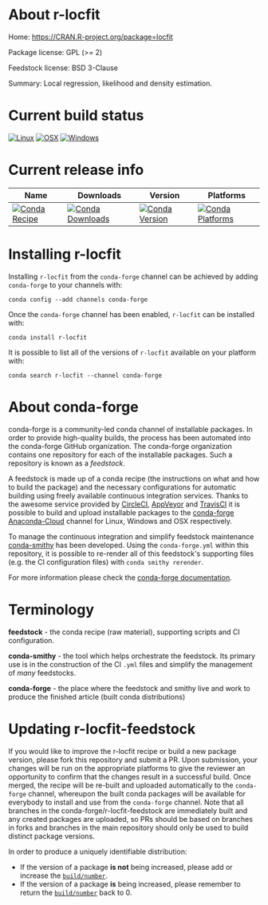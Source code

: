 About r-locfit
==============

Home: https://CRAN.R-project.org/package=locfit

Package license: GPL (>= 2)

Feedstock license: BSD 3-Clause

Summary: Local regression, likelihood and density estimation.



Current build status
====================

[![Linux](https://img.shields.io/circleci/project/github/conda-forge/r-locfit-feedstock/master.svg?label=Linux)](https://circleci.com/gh/conda-forge/r-locfit-feedstock)
[![OSX](https://img.shields.io/travis/conda-forge/r-locfit-feedstock/master.svg?label=macOS)](https://travis-ci.org/conda-forge/r-locfit-feedstock)
[![Windows](https://img.shields.io/appveyor/ci/conda-forge/r-locfit-feedstock/master.svg?label=Windows)](https://ci.appveyor.com/project/conda-forge/r-locfit-feedstock/branch/master)

Current release info
====================

| Name | Downloads | Version | Platforms |
| --- | --- | --- | --- |
| [![Conda Recipe](https://img.shields.io/badge/recipe-r--locfit-green.svg)](https://anaconda.org/conda-forge/r-locfit) | [![Conda Downloads](https://img.shields.io/conda/dn/conda-forge/r-locfit.svg)](https://anaconda.org/conda-forge/r-locfit) | [![Conda Version](https://img.shields.io/conda/vn/conda-forge/r-locfit.svg)](https://anaconda.org/conda-forge/r-locfit) | [![Conda Platforms](https://img.shields.io/conda/pn/conda-forge/r-locfit.svg)](https://anaconda.org/conda-forge/r-locfit) |

Installing r-locfit
===================

Installing `r-locfit` from the `conda-forge` channel can be achieved by adding `conda-forge` to your channels with:

```
conda config --add channels conda-forge
```

Once the `conda-forge` channel has been enabled, `r-locfit` can be installed with:

```
conda install r-locfit
```

It is possible to list all of the versions of `r-locfit` available on your platform with:

```
conda search r-locfit --channel conda-forge
```


About conda-forge
=================

conda-forge is a community-led conda channel of installable packages.
In order to provide high-quality builds, the process has been automated into the
conda-forge GitHub organization. The conda-forge organization contains one repository
for each of the installable packages. Such a repository is known as a *feedstock*.

A feedstock is made up of a conda recipe (the instructions on what and how to build
the package) and the necessary configurations for automatic building using freely
available continuous integration services. Thanks to the awesome service provided by
[CircleCI](https://circleci.com/), [AppVeyor](https://www.appveyor.com/)
and [TravisCI](https://travis-ci.org/) it is possible to build and upload installable
packages to the [conda-forge](https://anaconda.org/conda-forge)
[Anaconda-Cloud](https://anaconda.org/) channel for Linux, Windows and OSX respectively.

To manage the continuous integration and simplify feedstock maintenance
[conda-smithy](https://github.com/conda-forge/conda-smithy) has been developed.
Using the ``conda-forge.yml`` within this repository, it is possible to re-render all of
this feedstock's supporting files (e.g. the CI configuration files) with ``conda smithy rerender``.

For more information please check the [conda-forge documentation](https://conda-forge.org/docs/).

Terminology
===========

**feedstock** - the conda recipe (raw material), supporting scripts and CI configuration.

**conda-smithy** - the tool which helps orchestrate the feedstock.
                   Its primary use is in the construction of the CI ``.yml`` files
                   and simplify the management of *many* feedstocks.

**conda-forge** - the place where the feedstock and smithy live and work to
                  produce the finished article (built conda distributions)


Updating r-locfit-feedstock
===========================

If you would like to improve the r-locfit recipe or build a new
package version, please fork this repository and submit a PR. Upon submission,
your changes will be run on the appropriate platforms to give the reviewer an
opportunity to confirm that the changes result in a successful build. Once
merged, the recipe will be re-built and uploaded automatically to the
`conda-forge` channel, whereupon the built conda packages will be available for
everybody to install and use from the `conda-forge` channel.
Note that all branches in the conda-forge/r-locfit-feedstock are
immediately built and any created packages are uploaded, so PRs should be based
on branches in forks and branches in the main repository should only be used to
build distinct package versions.

In order to produce a uniquely identifiable distribution:
 * If the version of a package **is not** being increased, please add or increase
   the [``build/number``](https://conda.io/docs/user-guide/tasks/build-packages/define-metadata.html#build-number-and-string).
 * If the version of a package **is** being increased, please remember to return
   the [``build/number``](https://conda.io/docs/user-guide/tasks/build-packages/define-metadata.html#build-number-and-string)
   back to 0.
